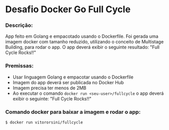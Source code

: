 # Desafio Docker Go Full Cycle

### Descrição:

App feito em Golang e empacotado usando o Dockerfile. Foi gerada uma imagem docker com tamanho reduzido, utilizando o conceito de Multistage Building, para rodar o app. O app deverá exibir o seguinte resultado: "Full Cycle Rocks!!"

### Premissas:

- Usar linguagem Golang e empacotar usando o Dockerfile
- Imagem do app deverá ser publicada no Docker Hub
- Imagem precisa ter menos de 2MB
- Ao executar o comando `docker run <seu-user>/fullcycle` o app deverá exibir o seguinte: "Full Cycle Rocks!!"

### Comando docker para baixar a imagem e rodar o app:

```bash
$ docker run vitororsini/fullcycle
```
